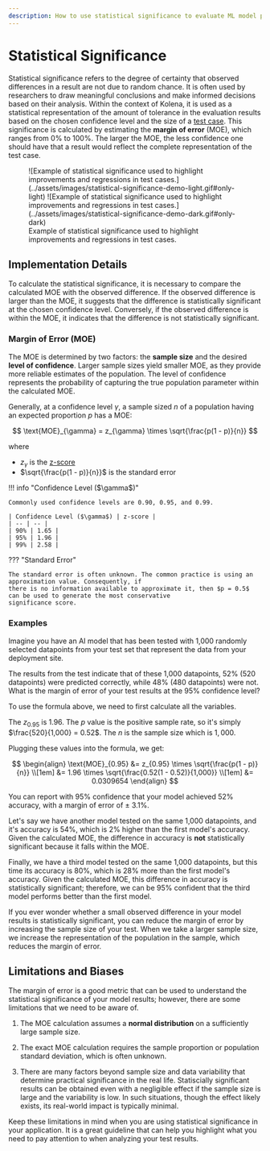 ```yaml
---
description: How to use statistical significance to evaluate ML model performance
---
```


# Statistical Significance

Statistical significance refers to the degree of certainty that observed differences in a result are not due to
random chance. It is often used by researchers to draw meaningful conclusions and make informed decisions based on
their analysis. Within the context of Kolena, it is used as a statistical representation of the amount of tolerance in
the evaluation results based on the chosen confidence level and the size of a
[test case](../dataset/core-concepts/index.md#test-cases). This significance is calculated by estimating the
**margin of error** (MOE), which ranges from 0% to 100%. The larger the MOE, the less confidence one should have that a
result would reflect the complete representation of the test case.

<figure markdown>
![Example of statistical significance used to highlight improvements and regressions in test cases.](../assets/images/statistical-significance-demo-light.gif#only-light)
![Example of statistical significance used to highlight improvements and regressions in test cases.](../assets/images/statistical-significance-demo-dark.gif#only-dark)
<figcaption>Example of statistical significance used to highlight improvements and regressions in test cases.</figcaption>
</figure>

## Implementation Details

To calculate the statistical significance, it is necessary to compare the calculated MOE with the observed
difference. If the observed difference is larger than the MOE, it suggests that the difference is statistically
significant at the chosen confidence level. Conversely, if the observed difference is within the MOE, it indicates
that the difference is not statistically significant.

### Margin of Error (MOE)

The MOE is determined by two factors: the **sample size** and the desired **level of confidence**. Larger sample sizes
yield smaller MOE, as they provide more reliable estimates of the population. The level of confidence represents the
probability of capturing the true population parameter within the calculated MOE.

Generally, at a confidence level $\gamma$, a sample sized $n$ of a population having an expected proportion $p$ has a
MOE:

$$
\text{MOE}_{\gamma} = z_{\gamma} \times \sqrt{\frac{p(1 - p)}{n}}
$$

<div class="grid" markdown>
<div markdown>
where

* $z_{\gamma}$ is the [z-score](https://en.wikipedia.org/wiki/Standard_score)
* $\sqrt{\frac{p(1 - p)}{n}}$ is the standard error

</div>
!!! info "Confidence Level ($\gamma$)"

    Commonly used confidence levels are 0.90, 0.95, and 0.99.

    | Confidence Level ($\gamma$) | z-score |
    | -- | -- |
    | 90% | 1.65 |
    | 95% | 1.96 |
    | 99% | 2.58 |
</div>

??? "Standard Error"

    The standard error is often unknown. The common practice is using an approximation value. Consequently, if
    there is no information available to approximate it, then $p = 0.5$ can be used to generate the most conservative
    significance score.

### Examples

Imagine you have an AI model that has been tested with 1,000 randomly selected datapoints from your test set that
represent the data from your deployment site.

The results from the test indicate that of these 1,000 datapoints, 52% (520 datapoints) were predicted correctly, while
48% (480 datapoints) were not. What is the margin of error of your test results at the 95% confidence level?

To use the formula above, we need to first calculate all the variables.

The $z_{0.95}$ is 1.96.
The $p$ value is the positive sample rate, so it's simply $\frac{520}{1,000} = 0.52$.
The $n$ is the sample size which is $1,000$.

Plugging these values into the formula, we get:

$$
\begin{align}
\text{MOE}_{0.95} &= z_{0.95} \times \sqrt{\frac{p(1 - p)}{n}} \\[1em]
&= 1.96 \times \sqrt{\frac{0.52(1 - 0.52)}{1,000}} \\[1em]
&= 0.0309654
\end{align}
$$

You can report with 95% confidence that your model achieved 52% accuracy, with a margin of error of $\pm$ 3.1%.

Let's say we have another model tested on the same 1,000 datapoints, and it's accuracy is 54%, which is 2% higher than
the first model's accuracy. Given the calculated MOE, the difference in accuracy is **not** statistically significant
because it falls within the MOE.

Finally, we have a third model tested on the same 1,000 datapoints, but this time its accuracy is 80%, which is 28% more
than the first model's accuracy. Given the calculated MOE, this difference in accuracy is statistically significant;
therefore, we can be 95% confident that the third model performs better than the first model.

If you ever wonder whether a small observed difference in your model results is statistically significant, you can
reduce the margin of error by increasing the sample size of your test. When we take a larger sample size, we increase
the representation of the population in the sample, which reduces the margin of error.

## Limitations and Biases

The margin of error is a good metric that can be used to understand the statistical significance of your model results;
however, there are some limitations that we need to be aware of.

1. The MOE calculation assumes a **normal distribution** on a sufficiently large sample size.

2. The exact MOE calculation requires the sample proportion or population standard deviation, which is often unknown.

3. There are many factors beyond sample size and data variability that determine practical significance in the real
life. Statiscially significant results can be obtained even with a negligible effect if the sample size is large and
the variability is low. In such situations, though the effect likely exists, its real-world impact is typically minimal.

Keep these limitations in mind when you are using statistical significance in your application. It is a great
guideline that can help you highlight what you need to pay attention to when analyzing your test results.
